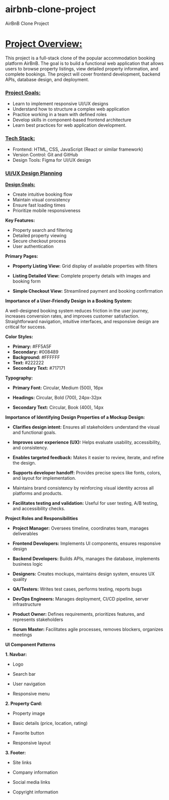 # airbnb-clone-project
AirBnB Clone Project

# <ins>Project Overview:</ins>

This project is a full-stack clone of the popular accommodation booking platform AirBnB. The goal is to build a functional web application that allows users to browse property listings, view detailed property information, and complete bookings. The project will cover frontend development, backend APIs, database design, and deployment.

### <ins>Project Goals:</ins>

- Learn to implement responsive UI/UX designs
- Understand how to structure a complex web application
- Practice working in a team with defined roles
- Develop skills in component-based frontend architecture
- Learn best practices for web application development.

### <ins>Tech Stack:</ins>

- Frontend: HTML, CSS, JavaScript (React or similar framework)
- Version Control: Git and GitHub
- Design Tools: Figma for UI/UX design


### <ins>UI/UX Design Planning</ins>

<ins>**Design Goals:**</ins>

- Create intuitive booking flow
- Maintain visual consistency
- Ensure fast loading times
- Prioritize mobile responsiveness

**Key Features:**

- Property search and filtering
- Detailed property viewing
- Secure checkout process
- User authentication

**Primary Pages:**

- **Property Listing View:**	Grid display of available properties with filters

- **Listing Detailed View:** Complete property details with images and booking form

- **Simple Checkout View:**	Streamlined payment and booking confirmation

**Importance of a User-Friendly Design in a Booking System:**

A well-designed booking system reduces friction in the user journey, increases conversion rates, and improves customer satisfaction. Straightforward navigation, intuitive interfaces, and responsive design are critical for success.

**Color Styles:**

- **Primary:** #FF5A5F
- **Secondary:** #008489
- **Background:** #FFFFFF
- **Text:** #222222
- **Secondary Text:** #717171

**Typography:**

- **Primary Font:** Circular, Medium (500), 16px
  
- **Headings:** Circular, Bold (700), 24px-32px
  
- **Secondary Text:** Circular, Book (400), 14px

**Importance of Identifying Design Properties of a Mockup Design:**

- **Clarifies design intent:** Ensures all stakeholders understand the visual and functional goals.
  
- **Improves user experience (UX):** Helps evaluate usability, accessibility, and consistency.
  
- **Enables targeted feedback:** Makes it easier to review, iterate, and refine the design.
  
- **Supports developer handoff:** Provides precise specs like fonts, colors, and layout for implementation.
  
- Maintains brand consistency by reinforcing visual identity across all platforms and products.
  
- **Facilitates testing and validation:** Useful for user testing, A/B testing, and accessibility checks.


**Project Roles and Responsibilities**

- **Project Manager:**	Oversees timeline, coordinates team, manages deliverables
  
- **Frontend Developers:**	Implements UI components, ensures responsive design
  
- **Backend Developers:**	Builds APIs, manages the database, implements business logic
  
- **Designers:**	Creates mockups, maintains design system, ensures UX quality
  
- **QA/Testers:**	Writes test cases, performs testing, reports bugs
  
- **DevOps Engineers:**	Manages deployment, CI/CD pipeline, server infrastructure
  
- **Product Owner:**	Defines requirements, prioritizes features, and represents stakeholders
  
- **Scrum Master:**	Facilitates agile processes, removes blockers, organizes meetings


**UI Component Patterns**

**1. Navbar:**

- Logo
  
- Search bar

- User navigation

- Responsive menu


**2. Property Card:**

- Property image
  
- Basic details (price, location, rating)
  
- Favorite button
  
- Responsive layout


**3. Footer:**

- Site links
  
- Company information
  
- Social media links
  
- Copyright information


